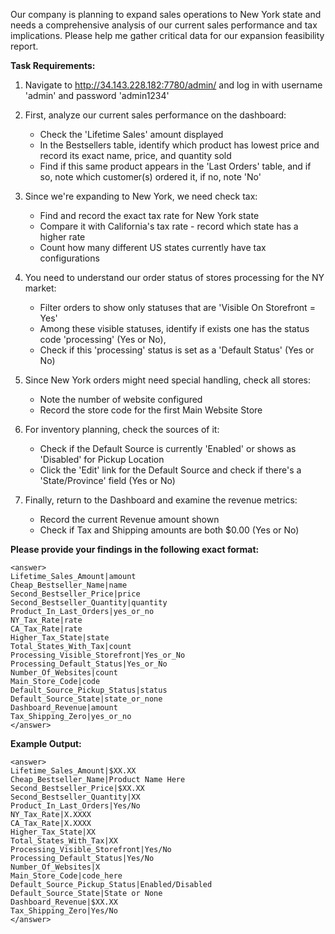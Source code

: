 Our company is planning to expand sales operations to New York state and needs a comprehensive analysis of our current sales performance and tax implications. Please help me gather critical data for our expansion feasibility report.

**Task Requirements:**

1. Navigate to http://34.143.228.182:7780/admin/ and log in with username 'admin' and password 'admin1234'

2. First, analyze our current sales performance on the dashboard:
   - Check the 'Lifetime Sales' amount displayed
   - In the Bestsellers table, identify which product has lowest price and record its exact name, price, and quantity sold
   - Find if this same product appears in the 'Last Orders' table, and if so, note which customer(s) ordered it, if no, note 'No'

3. Since we're expanding to New York, we need check tax:
   - Find and record the exact tax rate for New York state
   - Compare it with California's tax rate - record which state has a higher rate
   - Count how many different US states currently have tax configurations

4. You need to understand our order status of stores processing for the NY market:
   - Filter orders to show only statuses that are 'Visible On Storefront = Yes'
   - Among these visible statuses, identify if exists one has the status code 'processing' (Yes or No),
   - Check if this 'processing' status is set as a 'Default Status' (Yes or No)


5. Since New York orders might need special handling, check all stores:
   - Note the number of website configured
   - Record the store code for the first Main Website Store

6. For inventory planning, check the sources of it:
   - Check if the Default Source is currently 'Enabled' or shows as 'Disabled' for Pickup Location
   - Click the 'Edit' link for the Default Source and check if there's a 'State/Province' field (Yes or No)

7. Finally, return to the Dashboard and examine the revenue metrics:
   - Record the current Revenue amount shown
   - Check if Tax and Shipping amounts are both $0.00 (Yes or No)

**Please provide your findings in the following exact format:**

```
<answer>
Lifetime_Sales_Amount|amount
Cheap_Bestseller_Name|name
Second_Bestseller_Price|price
Second_Bestseller_Quantity|quantity
Product_In_Last_Orders|yes_or_no
NY_Tax_Rate|rate
CA_Tax_Rate|rate
Higher_Tax_State|state
Total_States_With_Tax|count
Processing_Visible_Storefront|Yes_or_No
Processing_Default_Status|Yes_or_No
Number_Of_Websites|count
Main_Store_Code|code
Default_Source_Pickup_Status|status
Default_Source_State|state_or_none
Dashboard_Revenue|amount
Tax_Shipping_Zero|yes_or_no
</answer>
```

**Example Output:**
```
<answer>
Lifetime_Sales_Amount|$XX.XX
Cheap_Bestseller_Name|Product Name Here
Second_Bestseller_Price|$XX.XX
Second_Bestseller_Quantity|XX
Product_In_Last_Orders|Yes/No
NY_Tax_Rate|X.XXXX
CA_Tax_Rate|X.XXXX
Higher_Tax_State|XX
Total_States_With_Tax|XX
Processing_Visible_Storefront|Yes/No
Processing_Default_Status|Yes/No
Number_Of_Websites|X
Main_Store_Code|code_here
Default_Source_Pickup_Status|Enabled/Disabled
Default_Source_State|State or None
Dashboard_Revenue|$XX.XX
Tax_Shipping_Zero|Yes/No
</answer>
```